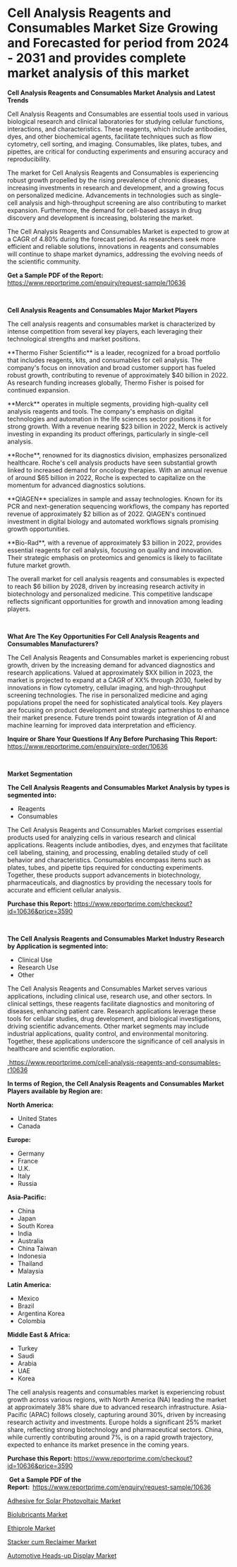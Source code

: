 <p><h1>Cell Analysis Reagents and Consumables Market Size Growing and Forecasted for period from 2024 - 2031 and provides complete market analysis of this market</h1></p><p><strong>Cell Analysis Reagents and Consumables Market Analysis and Latest Trends</strong></p>
<p><p>Cell Analysis Reagents and Consumables are essential tools used in various biological research and clinical laboratories for studying cellular functions, interactions, and characteristics. These reagents, which include antibodies, dyes, and other biochemical agents, facilitate techniques such as flow cytometry, cell sorting, and imaging. Consumables, like plates, tubes, and pipettes, are critical for conducting experiments and ensuring accuracy and reproducibility.</p><p>The market for Cell Analysis Reagents and Consumables is experiencing robust growth propelled by the rising prevalence of chronic diseases, increasing investments in research and development, and a growing focus on personalized medicine. Advancements in technologies such as single-cell analysis and high-throughput screening are also contributing to market expansion. Furthermore, the demand for cell-based assays in drug discovery and development is increasing, bolstering the market.</p><p>The Cell Analysis Reagents and Consumables Market is expected to grow at a CAGR of 4.80% during the forecast period. As researchers seek more efficient and reliable solutions, innovations in reagents and consumables will continue to shape market dynamics, addressing the evolving needs of the scientific community.</p></p>
<p><strong>Get a Sample PDF of the Report:&nbsp;</strong> <a href="https://www.reportprime.com/enquiry/request-sample/10636">https://www.reportprime.com/enquiry/request-sample/10636</a></p>
<p>&nbsp;</p>
<p><strong>Cell Analysis Reagents and Consumables Major Market Players</strong></p>
<p><p>The cell analysis reagents and consumables market is characterized by intense competition from several key players, each leveraging their technological strengths and market positions. </p><p>**Thermo Fisher Scientific** is a leader, recognized for a broad portfolio that includes reagents, kits, and consumables for cell analysis. The company's focus on innovation and broad customer support has fueled robust growth, contributing to revenue of approximately $40 billion in 2022. As research funding increases globally, Thermo Fisher is poised for continued expansion.</p><p>**Merck** operates in multiple segments, providing high-quality cell analysis reagents and tools. The company's emphasis on digital technologies and automation in the life sciences sector positions it for strong growth. With a revenue nearing $23 billion in 2022, Merck is actively investing in expanding its product offerings, particularly in single-cell analysis.</p><p>**Roche**, renowned for its diagnostics division, emphasizes personalized healthcare. Roche's cell analysis products have seen substantial growth linked to increased demand for oncology therapies. With an annual revenue of around $65 billion in 2022, Roche is expected to capitalize on the momentum for advanced diagnostics solutions.</p><p>**QIAGEN** specializes in sample and assay technologies. Known for its PCR and next-generation sequencing workflows, the company has reported revenue of approximately $2 billion as of 2022. QIAGEN's continued investment in digital biology and automated workflows signals promising growth opportunities.</p><p>**Bio-Rad**, with a revenue of approximately $3 billion in 2022, provides essential reagents for cell analysis, focusing on quality and innovation. Their strategic emphasis on proteomics and genomics is likely to facilitate future market growth.</p><p>The overall market for cell analysis reagents and consumables is expected to reach $6 billion by 2028, driven by increasing research activity in biotechnology and personalized medicine. This competitive landscape reflects significant opportunities for growth and innovation among leading players.</p></p>
<p>&nbsp;</p>
<p><strong>What Are The Key Opportunities For Cell Analysis Reagents and Consumables Manufacturers?</strong></p>
<p><p>The Cell Analysis Reagents and Consumables market is experiencing robust growth, driven by the increasing demand for advanced diagnostics and research applications. Valued at approximately $XX billion in 2023, the market is projected to expand at a CAGR of XX% through 2030, fueled by innovations in flow cytometry, cellular imaging, and high-throughput screening technologies. The rise in personalized medicine and aging populations propel the need for sophisticated analytical tools. Key players are focusing on product development and strategic partnerships to enhance their market presence. Future trends point towards integration of AI and machine learning for improved data interpretation and efficiency.</p></p>
<p><strong>Inquire or Share Your Questions If Any Before Purchasing This Report:</strong> <a href="https://www.reportprime.com/enquiry/pre-order/10636">https://www.reportprime.com/enquiry/pre-order/10636</a></p>
<p>&nbsp;</p>
<p><strong>Market Segmentation</strong></p>
<p><strong>The Cell Analysis Reagents and Consumables Market Analysis by types is segmented into:</strong></p>
<p><ul><li>Reagents</li><li>Consumables</li></ul></p>
<p><p>The Cell Analysis Reagents and Consumables Market comprises essential products used for analyzing cells in various research and clinical applications. Reagents include antibodies, dyes, and enzymes that facilitate cell labeling, staining, and processing, enabling detailed study of cell behavior and characteristics. Consumables encompass items such as plates, tubes, and pipette tips required for conducting experiments. Together, these products support advancements in biotechnology, pharmaceuticals, and diagnostics by providing the necessary tools for accurate and efficient cellular analysis.</p></p>
<p><strong>Purchase this Report:&nbsp;</strong><a href="https://www.reportprime.com/checkout?id=10636&price=3590">https://www.reportprime.com/checkout?id=10636&price=3590</a></p>
<p>&nbsp;</p>
<p><strong>The Cell Analysis Reagents and Consumables Market Industry Research by Application is segmented into:</strong></p>
<p><ul><li>Clinical Use</li><li>Research Use</li><li>Other</li></ul></p>
<p><p>The Cell Analysis Reagents and Consumables Market serves various applications, including clinical use, research use, and other sectors. In clinical settings, these reagents facilitate diagnostics and monitoring of diseases, enhancing patient care. Research applications leverage these tools for cellular studies, drug development, and biological investigations, driving scientific advancements. Other market segments may include industrial applications, quality control, and environmental monitoring. Together, these applications underscore the significance of cell analysis in healthcare and scientific exploration.</p></p>
<p><a href="https://www.reportprime.com/cell-analysis-reagents-and-consumables-r10636">&nbsp;https://www.reportprime.com/cell-analysis-reagents-and-consumables-r10636</a></p>
<p><strong>In terms of Region, the Cell Analysis Reagents and Consumables Market Players available by Region are:</strong></p>
<p>
    <p> <strong> North America: </strong>
        <ul>
            <li>United States</li>
            <li>Canada</li>
        </ul>
        </p> 
    <p> <strong> Europe: </strong>
        <ul>
            <li>Germany</li>
            <li>France</li>
            <li>U.K.</li>
            <li>Italy</li>
            <li>Russia</li>
        </ul>
        </p> 
    <p> <strong> Asia-Pacific: </strong>
        <ul>
            <li>China</li>
            <li>Japan</li>
            <li>South Korea</li>
            <li>India</li>
            <li>Australia</li>
            <li>China Taiwan</li>
            <li>Indonesia</li>
            <li>Thailand</li>
            <li>Malaysia</li>
        </ul>
        </p> 
    <p> <strong> Latin America: </strong>
        <ul>
            <li>Mexico</li>
            <li>Brazil</li>
            <li>Argentina Korea</li>
            <li>Colombia</li>
        </ul>
        </p> 
    <p> <strong> Middle East & Africa: </strong>
        <ul>
            <li>Turkey</li>
            <li>Saudi</li>
            <li>Arabia</li>
            <li>UAE</li>
            <li>Korea</li>
        </ul>
    </p>
    </p>
<p><p>The cell analysis reagents and consumables market is experiencing robust growth across various regions, with North America (NA) leading the market at approximately 38% share due to advanced research infrastructure. Asia-Pacific (APAC) follows closely, capturing around 30%, driven by increasing research activity and investments. Europe holds a significant 25% market share, reflecting strong biotechnology and pharmaceutical sectors. China, while currently contributing around 7%, is on a rapid growth trajectory, expected to enhance its market presence in the coming years.</p></p>
<p><strong>Purchase this Report: </strong><a href="https://www.reportprime.com/checkout?id=10636&price=3590">https://www.reportprime.com/checkout?id=10636&price=3590</a></p>
<p>&nbsp;<strong>Get a Sample PDF of the Report:&nbsp;&nbsp;</strong><a href="https://www.reportprime.com/enquiry/request-sample/10636">https://www.reportprime.com/enquiry/request-sample/10636</a></p>
<p><strong></strong></p>
<p><p><a href="https://issuu.com/reportprime-2/docs/adhesive-for-solar-photovoltaic-mar_abe9f178ece9f8">Adhesive for Solar Photovoltaic Market</a></p><p><a href="https://www.linkedin.com/pulse/future-ready-strategic-insights-global-biolubricants-market-jswhe?trackingId=ONfG%2FhXGT9WjLWM0TozwmA%3D%3D">Biolubricants Market</a></p><p><a href="https://www.linkedin.com/pulse/ethiprole-market-size-share-analysis-growth-trends-forecast-wamue?trackingId=mfIbu4A7R5uS1%2BCANs5vCQ%3D%3D">Ethiprole Market</a></p><p><a href="https://medium.com/@pelloscooterist_44143/global-perspectives-on-stacker-cum-reclaimer-market-trends-and-forecast-2024-2031-0d1dfbe53f65">Stacker cum Reclaimer Market</a></p><p><a href="https://medium.com/@dovansangxd/the-automotive-heads-up-display-market-is-anticipated-to-experience-significant-growth-with-a-7b8bc711bed5">Automotive Heads-up Display Market</a></p></p>